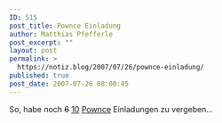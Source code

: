 ```yaml
---
ID: 515
post_title: Pownce Einladung
author: Matthias Pfefferle
post_excerpt: ""
layout: post
permalink: >
  https://notiz.blog/2007/07/26/pownce-einladung/
published: true
post_date: 2007-07-26 08:00:45
---
```

<!-- wp:paragraph -->
<p>So, habe noch <del>6</del> <ins>10</ins> <a href="http://pownce.com/">Pownce</a> Einladungen zu vergeben...</p>
<!-- /wp:paragraph -->